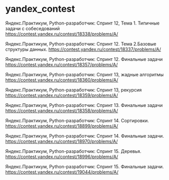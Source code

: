 # yandex_contest

Яндекс.Практикум, Python-разработчик: Спринт 12, Тема 1. Типичные задачи с собеседований
https://contest.yandex.ru/contest/18338/problems/A/

Яндекс.Практикум, Python-разработчик: 
Спринт 12. Тема 2.Базовые структуры данных.
https://contest.yandex.ru/contest/18337/problems/A/

Яндекс.Практикум, Python-разработчик: Спринт 12. Финальные задачи
https://contest.yandex.ru/contest/18357/problems/A/

Яндекс.Практикум, Python-разработчик: Спринт 13, жадные алгоритмы
https://contest.yandex.ru/contest/18360/problems/A/

Яндекс.Практикум, Python-разработчик: Спринт 13, рекурсия
https://contest.yandex.ru/contest/18359/problems/A/

Яндекс.Практикум, Python-разработчик: Спринт 13. Финальные задачи
https://contest.yandex.ru/contest/18358/problems/A/

Яндекс.Практикум, Python-разработчик: Спринт 14. Сортировки.
https://contest.yandex.ru/contest/18899/problems/A/

Яндекс.Практикум, Python-разработчик: Спринт 14. Финальные задачи.
https://contest.yandex.ru/contest/18970/problems/A/

Яндекс.Практикум, Python-разработчик: Спринт 15. Деревья.
https://contest.yandex.ru/contest/18996/problems/A/

Яндекс.Практикум, Python-разработчик: Спринт 15. Финальные задачи.
https://contest.yandex.ru/contest/19044/problems/A/